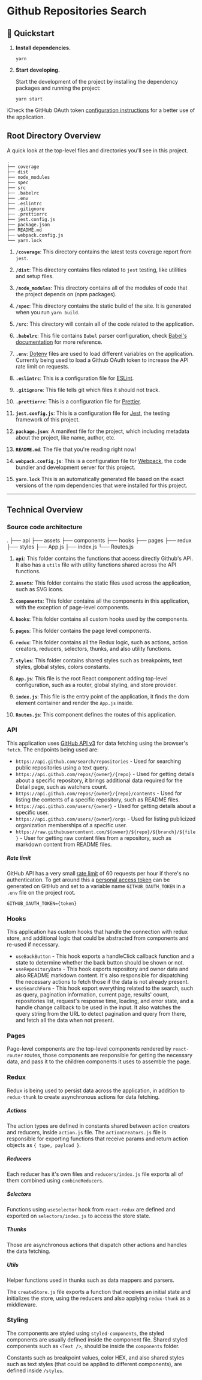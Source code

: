 # Github Repositories Search

## 🚀 Quickstart

1.  **Install dependencies.**

    ```shell
    yarn
    ```

1.  **Start developing.**

    Start the development of the project by installing the dependency packages and running the project:

    ```shell
    yarn start
    ```

❕Check the GitHub OAuth token [configuration instructions](#rate-limit) for a better use of the application.

## Root Directory Overview

A quick look at the top-level files and directories you'll see in this project.

    .
    ├── coverage
    ├── dist
    ├── node_modules
    ├── spec
    ├── src
    ├── .babelrc
    ├── .env
    ├── .eslintrc
    ├── .gitignore
    ├── .prettierrc
    ├── jest.config.js
    ├── package.json
    ├── README.md
    ├── webpack.config.js
    └── yarn.lock

1. **`/coverage`**: This directory contains the latest tests coverage report from `jest`.

1. **`/dist`**: This directory contains files related to `jest` testing, like utilities and setup files.

1. **`/node_modules`**: This directory contains all of the modules of code that the project depends on (npm packages).

1. **`/spec`**: This directory contains the static build of the site. It is generated when you run `yarn build`.

1. **`/src`**: This directory will contain all of the code related to the application.

1. **`.babelrc`**: This file contains `Babel` parser configuration, check [Babel's documentation](https://babeljs.io/docs/en/config-files) for more reference.

1. **`.env`**: [Dotenv](https://github.com/motdotla/dotenv) files are used to load different variables on the application. Currently being used to load a Github OAuth token to increase the API rate limit on requests.

1. **`.eslintrc`**: This is a configuration file for [ESLint](https://eslint.org/).

1. **`.gitignore`**: This file tells git which files it should not track.

1. **`.prettierrc`**: This is a configuration file for [Prettier](https://prettier.io/).

1. **`jest.config.js`**: This is a configuration file for [Jest](https://jestjs.io/), the testing framework of this project.

1. **`package.json`**: A manifest file for the project, which including metadata about the project, like name, author, etc.

1. **`README.md`**: The file that you're reading right now!

1. **`webpack.config.js`**: This is a configuration file for [Webpack](https://webpack.js.org/), the code bundler and development server for this project.

1. **`yarn.lock`** This is an automatically generated file based on the exact versions of the npm dependencies that were installed for this project.

---

## Technical Overview

### Source code architecture

.
├── api
├── assets
├── components
├── hooks
├── pages
├── redux
├── styles
├── App.js
├── index.js
└── Routes.js

1. **`api`**: This folder contains the functions that access directly Github's API. It also has a `utils` file with utility functions shared across the API functions.

1. **`assets`**: This folder contains the static files used across the application, such as SVG icons.

1. **`components`**: This folder contains all the components in this application, with the exception of page-level components.

1. **`hooks`**: This folder contains all custom hooks used by the components.

1. **`pages`**: This folder contains the page level components.

1. **`redux`**: This folder contains all the Redux logic, such as actions, action creators, reducers, selectors, thunks, and also utility functions.

1. **`styles`**: This folder contains shared styles such as breakpoints, text styles, global styles, colors constants.

1. **`App.js`**: This file is the root React component adding top-level configuration, such as a router, global styling, and store provider.

1. **`index.js`**: This file is the entry point of the application, it finds the dom element container and render the `App.js` inside.

1. **`Routes.js`**: This component defines the routes of this application.

### API

This application uses [GitHub API v3](https://developer.github.com/v3/) for data fetching using the browser's `fetch`.
The endpoints being used are:

- `https://api.github.com/search/repositories` - Used for searching public repositories using a text query.
- `https://api.github.com/repos/{owner}/{repo}` - Used for getting details about a specific repository, it brings additional data required for the Detail page, such as watchers count.
- `https://api.github.com/repos/{owner}/{repo}/contents` - Used for listing the contents of a specific repository, such as README files.
- `https://api.github.com/users/{owner}` - Used for getting details about a specific user.
- `https://api.github.com/users/{owner}/orgs` - Used for listing publicized organization memberships of a specific user.
- `https://raw.githubusercontent.com/${owner}/${repo}/${branch}/${file}` - User for getting raw content files from a repository, such as markdown content from README files.

##### Rate limit

GitHub API has a very small [rate limit](https://developer.github.com/v3/#rate-limiting) of 60 requests per hour if there's no authentication. To get around this a [personal access token](https://help.github.com/en/github/authenticating-to-github/creating-a-personal-access-token-for-the-command-line) can be generated on GitHub and set to a variable name `GITHUB_OAUTH_TOKEN` in a `.env` file on the project root.

```
GITHUB_OAUTH_TOKEN={token}
```

### Hooks

This application has custom hooks that handle the connection with redux store, and additional logic that could be abstracted from components and re-used if necessary.

- `useBackButton` - This hook exports a handleClick callback function and a state to determine whether the back button should be shown or not.
- `useRepositoryData` - This hook exports repository and owner data and also README markdown content. It's also responsible for dispatching the necessary actions to fetch those if the data is not already present.
- `useSearchForm` - This hook export everything related to the search, such as query, pagination information, current page, results' count, repositories list, request's response time, loading, and error state, and a handle change callback to be used in the input. It also watches the query string from the URL to detect pagination and query from there, and fetch all the data when not present.

### Pages

Page-level components are the top-level components rendered by `react-router` routes, those components are responsible for getting the necessary data, and pass it to the children components it uses to assemble the page.

### Redux

Redux is being used to persist data across the application, in addition to `redux-thunk` to create asynchronous actions for data fetching.

##### Actions

The action types are defined in constants shared between action creators and reducers, inside `action.js` file. The `actionCreators.js` file is responsible for exporting functions that receive params and return action objects as `{ type, payload }`.

##### Reducers

Each reducer has it's own files and `reducers/index.js` file exports all of them combined using `combineReducers`.

##### Selectors

Functions using `useSelector` hook from `react-redux` are defined and exported on `selectors/index.js` to access the store state.

##### Thunks

Those are asynchronous actions that dispatch other actions and handles the data fetching.

##### Utils

Helper functions used in thunks such as data mappers and parsers.

The `createStore.js` file exports a function that receives an initial state and initializes the store, using the reducers and also applying `redux-thunk` as a middleware.

### Styling

The components are styled using `styled-components`, the styled components are usually defined inside the component file. Shared styled components such as `<Text />`, should be inside the `components` folder.

Constants such as breakpoint values, color HEX, and also shared styles such as text styles (that could be applied to different components), are defined inside `/styles`.
